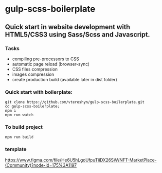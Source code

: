 # gulp-scss-boilerplate

## Quick start in website development with HTML5/CSS3 using Sass/Scss and Javascript.

### Tasks

- compiling pre-processors to CSS
- automatic page reload (browser-sync)
- CSS files compression
- images compression
- create production build (available later in dist folder)

### Quick start with boilerplate:

```ssh
git clone https://github.com/vtereshyn/gulp-scss-boilerplate.git
cd gulp-scss-boilerplate;
npm i
npm run watch
```

### To build project

```ssh
npm run build
```

### template

https://www.figma.com/file/He6U5hLgoUfpuTiiDX26SW/NFT-MarketPlace-(Community)?node-id=175%3A1197
